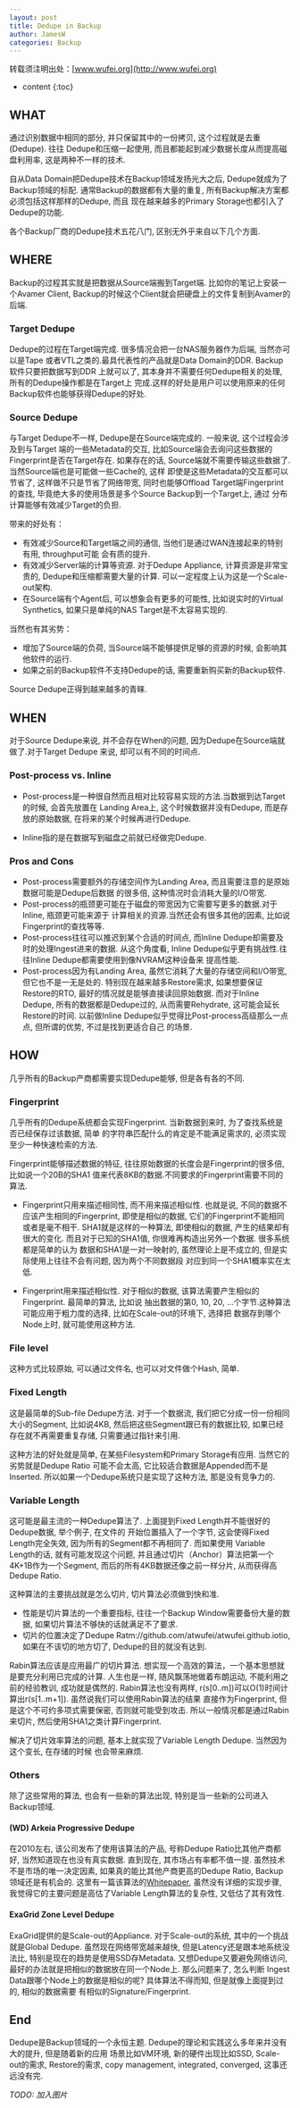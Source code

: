 ```yaml
---
layout: post
title: Dedupe in Backup
author: JamesW
categories: Backup
---
```


转载须注明出处：[www.wufei.org](http://www.wufei.org)

* content 
{:toc}

## WHAT
通过识别数据中相同的部分, 并只保留其中的一份拷贝, 这个过程就是去重(Dedupe). 往往
Dedupe和压缩一起使用, 而且都能起到减少数据长度从而提高磁盘利用率, 这是两种不一样的技术.

自从Data Domain把Dedupe技术在Backup领域发扬光大之后, Dedupe就成为了Backup领域的标配.
通常Backup的数据都有大量的重复, 所有Backup解决方案都必须包括这样那样的Dedupe, 而且
现在越来越多的Primary Storage也都引入了Dedupe的功能.

各个Backup厂商的Dedupe技术五花八门, 区别无外乎来自以下几个方面.

## WHERE
Backup的过程其实就是把数据从Source端搬到Target端. 比如你的笔记上安装一个Avamer Client, 
Backup的时候这个Client就会把硬盘上的文件复制到Avamer的后端.

### Target Dedupe

Dedupe的过程在Target端完成. 很多情况会把一台NAS服务器作为后端, 当然亦可以是Tape
或者VTL之类的.最具代表性的产品就是Data Domain的DDR. Backup软件只要把数据写到DDR
上就可以了, 其本身并不需要任何Dedupe相关的处理, 所有的Dedupe操作都是在Target上
完成.这样的好处是用户可以使用原来的任何Backup软件也能够获得Dedupe的好处.
		
### Source Dedupe

与Target Dedupe不一样, Dedupe是在Source端完成的. 一般来说, 这个过程会涉及到与Target
端的一些Metadata的交互, 比如Source端会去询问这些数据的Fingerprint是否在Target存在.
如果存在的话, Source端就不需要传输这些数据了. 当然Source端也是可能做一些Cache的, 这样
即使是这些Metadata的交互都可以节省了, 这样做不只是节省了网络带宽, 同时也能够Offload
Target端Fingerprint的查找, 毕竟绝大多的使用场景是多个Source Backup到一个Target上, 通过
分布计算能够有效减少Target的负担.

带来的好处有：

* 有效减少Source和Target端之间的通信, 当他们是通过WAN连接起来的特别有用, throughput可能
  会有质的提升.
* 有效减少Server端的计算等资源. 对于Dedupe Appliance, 计算资源是非常宝贵的, 
  Dedupe和压缩都需要大量的计算. 可以一定程度上认为这是一个Scale-out架构.
* 在Source端有个Agent后, 可以想象会有更多的可能性, 比如说实时的Virtual Synthetics, 
  如果只是单纯的NAS Target是不太容易实现的.

当然也有其劣势：

* 增加了Source端的负荷, 当Source端不能够提供足够的资源的时候, 会影响其他软件的运行.
* 如果之前的Backup软件不支持Dedupe的话, 需要重新购买新的Backup软件.

Source Dedupe正得到越来越多的青睐.

## WHEN

对于Source Dedupe来说, 并不会存在When的问题, 因为Dedupe在Source端就做了.对于Target Dedupe
来说, 却可以有不同的时间点.

### Post-process vs. Inline

* Post-process是一种很自然而且相对比较容易实现的方法.当数据到达Target的时候, 会首先放置在
  Landing Area上, 这个时候数据并没有Dedupe, 而是存放的原始数据, 在将来的某个时候再进行Dedupe.

* Inline指的是在数据写到磁盘之前就已经做完Dedupe.

### Pros and Cons

* Post-process需要额外的存储空间作为Landing Area, 而且需要注意的是原始数据可能是Dedupe后数据
  的很多倍, 这种情况时会消耗大量的I/O带宽.
* Post-process的瓶颈更可能在于磁盘的带宽因为它需要写更多的数据.对于Inline, 瓶颈更可能来源于
  计算相关的资源.当然还会有很多其他的因素, 比如说Fingerprint的查找等等.
* Post-process往往可以推迟到某个合适的时间点, 而Inline Dedupe却需要及时的处理Ingest进来的数据.
  从这个角度看, Inline Dedupe似乎更有挑战性.往往Inline Dedupe都需要使用到像NVRAM这种设备来
  提高性能.
* Post-process因为有Landing Area, 虽然它消耗了大量的存储空间和I/O带宽, 但它也不是一无是处的.
  特别现在越来越多Restore需求, 如果想要保证Restore的RTO, 最好的情况就是能够直接读回原始数据.
  而对于Inline Dedupe, 所有的数据都是Dedupe过的, 从而需要Rehydrate, 这可能会延长Restore的时间.
  以前做Inline Dedupe似乎觉得比Post-process高级那么一点点, 但所谓的优势, 不过是找到更适合自己
  的场景.

## HOW

几乎所有的Backup产商都需要实现Dedupe能够, 但是各有各的不同.

### Fingerprint

几乎所有的Dedupe系统都会实现Fingerprint. 当新数据到来时, 为了查找系统是否已经保存过该数据, 简单
的字符串匹配什么的肯定是不能满足需求的, 必须实现至少一种快速检索的方法.

Fingerprint能够描述数据的特征, 往往原始数据的长度会是Fingerprint的很多倍, 比如说一个20B的SHA1
值来代表8KB的数据.不同要求的Fingerprint需要不同的算法.

* Fingerprint只用来描述相同性, 而不用来描述相似性. 也就是说, 不同的数据不应该产生相同的Fingerprint, 
  即使是相似的数据, 它们的Fingerprint不能相同或者是毫不相干. SHA1就是这样的一种算法, 即使相似的数据, 
  产生的结果却有很大的变化. 而且对于已知的SHA1值, 你很难再构造出另外一个数据. 很多系统都是简单的认为
  数据和SHA1是一对一映射的, 虽然理论上是不成立的, 但是实际使用上往往不会有问题, 因为两个不同数据段
  对应到同一个SHA1概率实在太低.

* Fingerprint用来描述相似性. 对于相似的数据, 该算法需要产生相似的Fingerprint. 最简单的算法, 比如说
  抽出数据的第0, 10, 20, ...个字节.这种算法可能应用于粗力度的选择, 比如在Scale-out的环境下, 选择把
  数据存到哪个Node上时, 就可能使用这种方法.

### File level

这种方式比较原始, 可以通过文件名, 也可以对文件做个Hash, 简单.


### Fixed Length

这是最简单的Sub-file Dedupe方法. 对于一个数据流, 我们把它分成一份一份相同大小的Segment, 比如说4KB, 
然后把这些Segment跟已有的数据比较, 如果已经存在就不再需要重复存储, 只需要通过指针来引用.

这种方法的好处就是简单, 在某些Filesystem和Primary Storage有应用. 当然它的劣势就是Dedupe Ratio
可能不会太高, 它比较适合数据是Appended而不是Inserted. 所以如果一个Dedupe系统只是实现了这种方法,
那是没有竞争力的.

### Variable Length

这可能是最主流的一种Dedupe算法了. 上面提到Fixed Length并不能很好的Dedupe数据, 举个例子, 在文件的
开始位置插入了一个字节, 这会使得Fixed Length完全失效, 因为所有的Segment都不再相同了. 而如果使用
Variable Length的话, 就有可能发现这个问题, 并且通过切片（Anchor）算法把第一个4K+1B作为一个Segment, 
而后的所有4KB数据还像之前一样分片, 从而获得高Dedupe Ratio.

这种算法的主要挑战就是怎么切片, 切片算法必须做到快和准.

* 性能是切片算法的一个重要指标, 往往一个Backup Window需要备份大量的数据, 如果切片算法不够快的话就满足不了要求.
* 切片的位置决定了Dedupe Ratm://github.com/atwufei/atwufei.github.iotio, 如果在不该切的地方切了, Dedupe的目的就没有达到.

Rabin算法应该是应用最广的切片算法. 想实现一个高效的算法，一个基本思想就是要充分利用已完成的计算.
人生也是一样, 随风飘荡地做着布朗运动, 不能利用之前的经验教训, 成功就是偶然的.
Rabin算法也没有两样, r(s[0..m])可以O(1)时间计算出r(s[1..m+1]). 虽然说我们可以使用Rabin算法的结果
直接作为Fingerprint, 但是这个不可约多项式需要保密, 否则就可能受到攻击. 所以一般情况都是通过Rabin
来切片, 然后使用SHA1之类计算Fingerprint.

解决了切片效率算法的问题, 基本上就实现了Variable Length Dedupe. 当然因为这个变长, 在存储的时候
也会带来麻烦.

### Others

除了这些常用的算法, 也会有一些新的算法出现, 特别是当一些新的公司进入Backup领域.

#### (WD) Arkeia Progressive Dedupe

在2010左右, 该公司发布了使用该算法的产品, 号称Dedupe Ratio比其他产商都好, 当然知道现在也没有真实数据.
直到现在, 其市场占有率都不值一提. 虽然技术不是市场的唯一决定因素, 如果真的能比其他产商更高的Dedupe Ratio,
Backup领域还是有机会的. 这里有一篇该算法的[Whitepaper](http://s.nsit.com/fr01/fr/content/shop/arkeia/arkeia-whitepaper-dedupe-technology-2011.pdf),
虽然没有详细的实现步骤, 我觉得它的主要问题是高估了Variable Length算法的复杂性, 又低估了其有效性.

#### ExaGrid Zone Level Dedupe

ExaGrid提供的是Scale-out的Appliance. 对于Scale-out的系统, 其中的一个挑战就是Global Dedupe.
虽然现在网络带宽越来越快, 但是Latency还是跟本地系统没法比, 特别是现在的趋势是使用SSD存Metadata.
又想Dedupe又要避免网络访问, 最好的办法就是把相似的数据放在同一个Node上. 那么问题来了, 怎么判断
Ingest Data跟哪个Node上的数据是相似的呢? 具体算法不得而知, 但是就像上面提到过的, 相似的数据需要
有相似的Signature/Fingerprint.

## End

Dedupe是Backup领域的一个永恒主题. Dedupe的理论和实践这么多年来幷没有大的提升, 但是随着新的应用
场景比如VM环境, 新的硬件出现比如SSD, Scale-out的需求, Restore的需求, copy management, integrated,
converged, 这事还远没有完.

_TODO: 加入图片_
